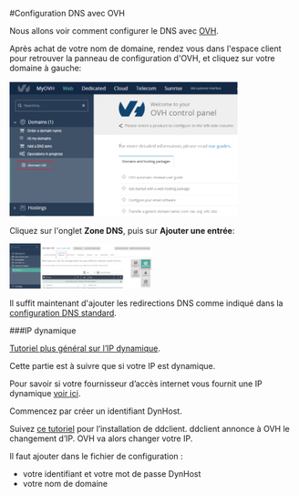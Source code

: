 #Configuration DNS avec OVH

Nous allons voir comment configurer le DNS avec [OVH](http://www.ovh.com).

Après achat de votre nom de domaine, rendez vous dans l'espace client pour retrouver la panneau de configuration d'OVH, et cliquez sur votre domaine à gauche:

<img src="/images/ovh_control_panel.png" width=400>

Cliquez sur l'onglet **Zone DNS**, puis sur **Ajouter une entrée**:

<img src="/images/ovh_dns_zone.png" width=250>

Il suffit maintenant d'ajouter les redirections DNS comme indiqué dans la [configuration DNS standard](/dns_config_fr).


###IP dynamique

[Tutoriel plus général sur l’IP dynamique](dns_dynamicip_fr).

Cette partie est à suivre que si votre IP est dynamique.

Pour savoir si votre fournisseur d’accès internet vous fournit une IP dynamique [voir ici](/isp_fr).

Commencez par créer un identifiant DynHost.

Suivez [ce tutoriel](http://blog.developpez.com/brutus/p6316/ubuntu/configurer_dynhost_ovh_avec_ddclient) pour l’installation de ddclient.
ddclient annonce à OVH le changement d’IP. OVH va alors changer votre IP.

Il faut ajouter dans le fichier de configuration :
* votre identifiant et votre mot de passe DynHost
* votre nom de domaine
